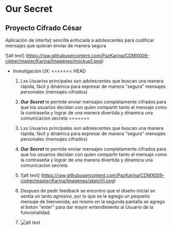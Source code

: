 # Our Secret

## Proyecto Cifrado César
Aplicación de interfaz sencilla enfocada a adolescentes para codificar 
mensajes que quieran envíar de manera segura

![alt text] (https://raw.githubusercontent.com/PazKarina/CDMX009-cipher/master/Karina/Imagenes/mockup1.png)

* Investigación UX:
<<<<<<< HEAD
  1. Lxs Usuarixs principales son adolescentes que buscan una manera rápida, fácil y dinámica para expresar de manera "segura" mensajes personales (mensajes cifrados)
  2. **_Our Secret_** te permite enviar mensajes completamente cifrados para que los usuarios decidan con quíen compartir tanto el mensaje como la contraseña y lograr de una manera divertida y dínamica una comunicacion secreta 
=======
  1. Lxs Usuarixs principales son adolescentes que buscan una manera rápida, fácil y 
  dinámica para expresar de manera "segura" mensajes personales (mensajes cifrados)
  2. **_Our Secret_** te permite enviar mensajes completamente cifrados para que los 
  usuarios decidan con quíen compartir tanto el mensaje como la contraseña y lograr 
  de una manera divertida y dínamica una comunicacion secreta 

  3. ![alt text] (https://raw.githubusercontent.com/PazKarina/CDMX009-cipher/master/Karina/Imagenes/sketch1.png)
  4. Despues de pedir feedback se encontro que el diseño inicial se sentia un tanto 
  _agresivo_, por lo que se le agrego un pequeño mensaje de bienvenida; así mismo en 
  la segunda pantalla se agrego el boton "enter" para dar mayor entendimiento al 
  Usuario de la funcionalidad.
  5. ![alt text](https://raw.githubusercontent.com/PazKarina/CDMX009-cipher/master/Karina/Imagenes/wirwframe1.png)

  
